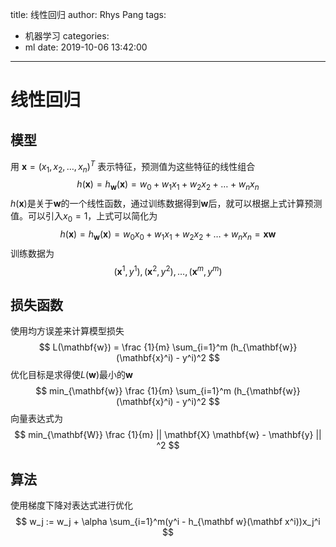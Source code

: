 title: 线性回归
author: Rhys Pang
tags:
  - 机器学习
categories:
  - ml
date: 2019-10-06 13:42:00
---
# 线性回归

## 模型
用 $\mathbf{x}=(x_1,x_2,\ldots,x_n)^T$ 表示特征，预测值为这些特征的线性组合
$$
h(\mathbf{x}) = h_{\mathbf{w}}(\mathbf{x}) = w_0 + w_1 x_1 + w_2 x_2 + \ldots + w_n x_n
$$
$h(\mathbf{x})$是关于$\mathbf{w}$的一个线性函数，通过训练数据得到$\mathbf{w}$后，就可以根据上式计算预测值。可以引入$x_0 = 1$，上式可以简化为
$$
h(\mathbf{x}) = h_{\mathbf{w}}(\mathbf{x}) = w_0 x_0+ w_1 x_1 + w_2 x_2 + \ldots + w_n x_n  =  \mathbf{x} \mathbf{w}
$$训练数据为
$$
(\mathbf{x}^1, y^1),(\mathbf{x}^2, y^2),\ldots,(\mathbf{x}^m, y^m)
$$

## 损失函数
使用均方误差来计算模型损失
$$
L(\mathbf{w}) = \frac {1}{m} \sum_{i=1}^m (h_{\mathbf{w}}(\mathbf{x}^i) - y^i)^2
$$
优化目标是求得使$L(\mathbf{w})$最小的$\mathbf{w}$
$$
min_{\mathbf{w}} \frac {1}{m} \sum_{i=1}^m (h_{\mathbf{w}}(\mathbf{x}^i) - y^i)^2
$$
向量表达式为
$$
min_{\mathbf{W}} \frac {1}{m} || \mathbf{X} \mathbf{w} - \mathbf{y} || ^2
$$

## 算法
使用梯度下降对表达式进行优化
$$
w_j := w_j + \alpha \sum_{i=1}^m(y^i - h_{\mathbf w}(\mathbf x^i))x_j^i
$$